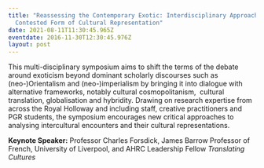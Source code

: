 ```yaml
---
title: "Reassessing the Contemporary Exotic: Interdisciplinary Approaches to a
  Contested Form of Cultural Representation"
date: 2021-08-11T11:30:45.965Z
eventdate: 2016-11-30T12:30:45.976Z
layout: post
---
```

This multi-disciplinary symposium aims to shift the terms of the debate around exoticism beyond dominant scholarly discourses such as (neo-)Orientalism and (neo-)imperialism by bringing it into dialogue with alternative frameworks, notably cultural cosmopolitanism,  cultural translation, globalisation and hybridity. Drawing on research expertise from across the Royal Holloway and including staff, creative practitioners and PGR students, the symposium encourages new critical approaches to analysing intercultural encounters and their cultural representations.

**Keynote Speaker:** Professor Charles Forsdick, James Barrow Professor of French, University of Liverpool, and AHRC Leadership Fellow *Translating Cultures*